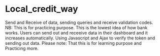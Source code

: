 # Local_credit_way
Send and Receive of data, sending queries and receive validation codes. NB: This is for practicing purpose.
This is the lowest idea of how bank works. Users can send out and receeive data in their dashboard and it increases automatically. Using Javascript and Ajax to verify the token and sending out data.
Please note: That this is for learning purpose and Practicing more.
